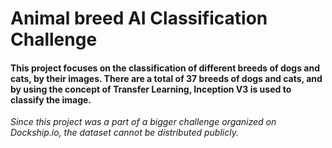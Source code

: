 # Animal breed AI Classification Challenge
#### This project focuses on the classification of different breeds of dogs and cats, by their images. There are a total of 37 breeds of dogs and cats, and by using the concept of Transfer Learning, Inception V3 is used to classify the image.
*Since this project was a part of a bigger challenge organized on Dockship.io, the dataset cannot be distributed publicly.* 
